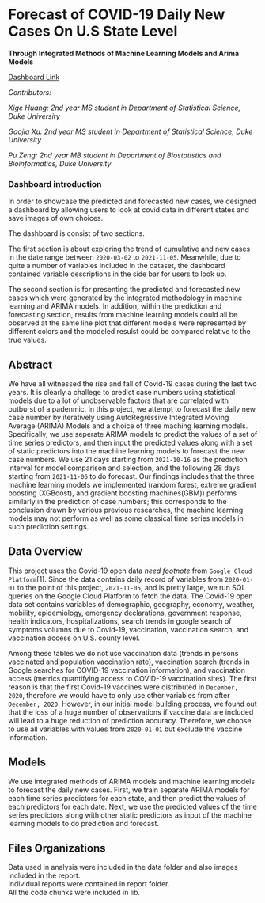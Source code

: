 # Forecast of COVID-19 Daily New Cases On U.S State Level
**Through Integrated Methods of Machine Learning Models and Arima Models**


[Dashboard Link](https://share.streamlit.io/puzeng/biostat823_final_project_streamlit/main/Streamlit_Dashboard.py)

*Contributors:*  

*Xige Huang:* *2nd year MS student in Department of Statistical Science, Duke University*

*Gaojia Xu:*     *2nd year MS student in Department of Statistical Science, Duke University*

*Pu Zeng:*       *2nd year MB student in Department of Biostatistics and Bioinformatics, Duke University*  




### Dashboard introduction

In order to showcase the predicted and forecasted new cases, we designed a dashboard by allowing users to look at covid data in different states and save images of own choices.  

The dashboard is consist of two sections.  

The first section is about exploring the trend of cumulative and new cases in the date range between `2020-03-02` to `2021-11-05`. Meanwhile, due to quite a number of variables included in the dataset, the dashboard contained variable descriptions in the side bar for users to look up.  

The second section is for presenting the predicted and forecasted new cases which were generated by the integrated methodology in machine learning and ARIMA models. In addition, within the prediction and forecasting section, results from machine learning models could all be observed at the same line plot that different models were represented by different colors and the modeled resulst could be compared relative to the true values.  


## Abstract

We have all witnessed the rise and fall of Covid-19 cases during the last two years. It is clearly a challege to predict case numbers using statistical models due to a lot of unobservable factors that are correlated with outburst of a padenmic. In this project, we attempt to forecast the daily new case number by iteratively using AutoRegressive Integrated Moving Average (ARIMA) Models and a choice of three maching learning models. Specifically, we use seperate ARIMA models to predict the values of a set of time series predictors, and then input the predicted values along with a set of static predictors into the machine learning models to forecast the new case numbers. We use 21 days starting from `2021-10-16` as the prediction interval for model comparison and selection, and the following 28 days starting from `2021-11-06` to do forecast. Our findings includes that the three machine learning models we implemented (random forest, extreme gradient boosting (XGBoost), and gradient boosting machines(GBM)) performs similarly in the prediction of case numbers; this corresponds to the conclusion drawn by various previous researches, the machine learning models may not perform as well as some classical time series models in such prediction settings.

## Data Overview

This project uses the Covid-19 open data _need footnote_ from `Google Cloud Platform`[1]. Since the data contains daily record of variables from `2020-01-01` to the point of this project, `2021-11-05`, and is pretty large, we run SQL queries on the Google Cloud Platform to fetch the data. The Covid-19 open data set contains variables of demographic, geography, economy, weather, mobility, epidemiology, emergency declarations, government response, health indicators, hospitalizations, search trends in google search of symptoms volumns due to Covid-19, vaccination, vaccination search, and vaccination access on U.S. county level.  

Among these tables we do not use vaccination data (trends in persons vaccinated and population vaccination rate), vaccination search (trends in Google searches for COVID-19 vaccination information), and vaccination access (metrics quantifying access to COVID-19 vaccination sites). The first reason is that the first Covid-19 vaccines were distributed in `December, 2020`, therefore we would have to only use other variables from after `December, 2020`. However, in our initial model building process, we found out that the loss of a huge number of observations if vaccine data are included will lead to a huge reduction of prediction accuracy. Therefore, we choose to use all variables with values from `2020-01-01` but exclude the vaccine information.
 
 
 ## Models

We use integrated methods of ARIMA models and machine learning models to forecast the daily new cases. First, we train separate ARIMA models for each time series predictors for each state, and then predict the values of each predictors for each date. Next, we use the predicted values of the time series predictors along with other static predictors as input of the machine learning models to do prediction and forecast.
 
 ## Files Organizations
 Data used in analysis were included in the data folder and also images included in the report.  
 Individual reports were contained in report folder.  
 All the code chunks were included in lib.  
 
